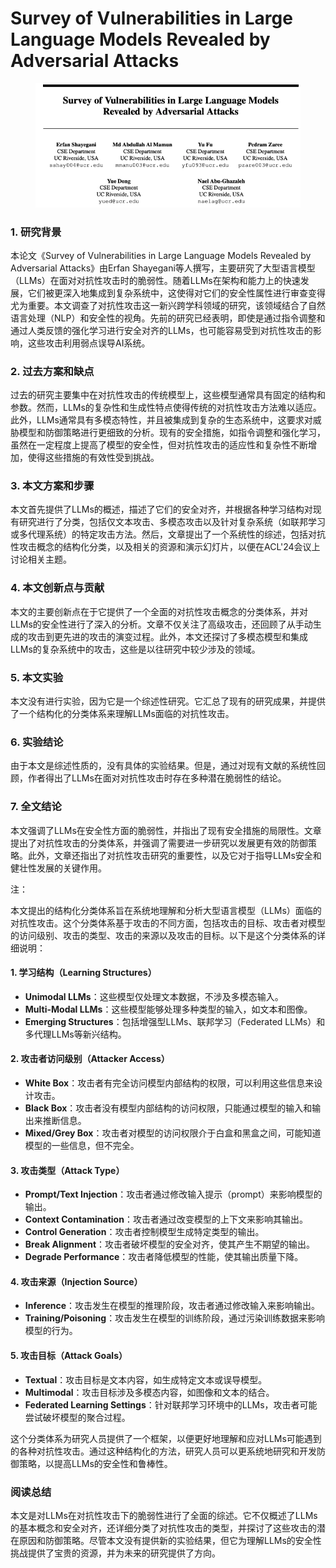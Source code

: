 # Survey of Vulnerabilities in Large Language Models Revealed by Adversarial Attacks

<figure><img src="../.gitbook/assets/image (13) (1) (1) (1) (1) (1) (1) (1).png" alt=""><figcaption></figcaption></figure>

### 1. 研究背景

本论文《Survey of Vulnerabilities in Large Language Models Revealed by Adversarial Attacks》由Erfan Shayegani等人撰写，主要研究了大型语言模型（LLMs）在面对对抗性攻击时的脆弱性。随着LLMs在架构和能力上的快速发展，它们被更深入地集成到复杂系统中，这使得对它们的安全性属性进行审查变得尤为重要。本文调查了对抗性攻击这一新兴跨学科领域的研究，该领域结合了自然语言处理（NLP）和安全性的视角。先前的研究已经表明，即使是通过指令调整和通过人类反馈的强化学习进行安全对齐的LLMs，也可能容易受到对抗性攻击的影响，这些攻击利用弱点误导AI系统。

### 2. 过去方案和缺点

过去的研究主要集中在对抗性攻击的传统模型上，这些模型通常具有固定的结构和参数。然而，LLMs的复杂性和生成性特点使得传统的对抗性攻击方法难以适应。此外，LLMs通常具有多模态特性，并且被集成到复杂的生态系统中，这要求对威胁模型和防御策略进行更细致的分析。现有的安全措施，如指令调整和强化学习，虽然在一定程度上提高了模型的安全性，但对抗性攻击的适应性和复杂性不断增加，使得这些措施的有效性受到挑战。

### 3. 本文方案和步骤

本文首先提供了LLMs的概述，描述了它们的安全对齐，并根据各种学习结构对现有研究进行了分类，包括仅文本攻击、多模态攻击以及针对复杂系统（如联邦学习或多代理系统）的特定攻击方法。然后，文章提出了一个系统性的综述，包括对抗性攻击概念的结构化分类，以及相关的资源和演示幻灯片，以便在ACL'24会议上讨论相关主题。

### 4. 本文创新点与贡献

本文的主要创新点在于它提供了一个全面的对抗性攻击概念的分类体系，并对LLMs的安全性进行了深入的分析。文章不仅关注了高级攻击，还回顾了从手动生成的攻击到更先进的攻击的演变过程。此外，本文还探讨了多模态模型和集成LLMs的复杂系统中的攻击，这些是以往研究中较少涉及的领域。

### 5. 本文实验

本文没有进行实验，因为它是一个综述性研究。它汇总了现有的研究成果，并提供了一个结构化的分类体系来理解LLMs面临的对抗性攻击。

### 6. 实验结论

由于本文是综述性质的，没有具体的实验结果。但是，通过对现有文献的系统性回顾，作者得出了LLMs在面对对抗性攻击时存在多种潜在脆弱性的结论。

### 7. 全文结论

本文强调了LLMs在安全性方面的脆弱性，并指出了现有安全措施的局限性。文章提出了对抗性攻击的分类体系，并强调了需要进一步研究以发展更有效的防御策略。此外，文章还指出了对抗性攻击研究的重要性，以及它对于指导LLMs安全和健壮性发展的关键作用。



注：

本文提出的结构化分类体系旨在系统地理解和分析大型语言模型（LLMs）面临的对抗性攻击。这个分类体系基于攻击的不同方面，包括攻击的目标、攻击者对模型的访问级别、攻击的类型、攻击的来源以及攻击的目标。以下是这个分类体系的详细说明：

#### 1. 学习结构（Learning Structures）

* **Unimodal LLMs**：这些模型仅处理文本数据，不涉及多模态输入。
* **Multi-Modal LLMs**：这些模型能够处理多种类型的输入，如文本和图像。
* **Emerging Structures**：包括增强型LLMs、联邦学习（Federated LLMs）和多代理LLMs等新兴结构。

#### 2. 攻击者访问级别（Attacker Access）

* **White Box**：攻击者有完全访问模型内部结构的权限，可以利用这些信息来设计攻击。
* **Black Box**：攻击者没有模型内部结构的访问权限，只能通过模型的输入和输出来推断信息。
* **Mixed/Grey Box**：攻击者对模型的访问权限介于白盒和黑盒之间，可能知道模型的一些信息，但不完全。

#### 3. 攻击类型（Attack Type）

* **Prompt/Text Injection**：攻击者通过修改输入提示（prompt）来影响模型的输出。
* **Context Contamination**：攻击者通过改变模型的上下文来影响其输出。
* **Control Generation**：攻击者控制模型生成特定类型的输出。
* **Break Alignment**：攻击者破坏模型的安全对齐，使其产生不期望的输出。
* **Degrade Performance**：攻击者降低模型的性能，使其输出质量下降。

#### 4. 攻击来源（Injection Source）

* **Inference**：攻击发生在模型的推理阶段，攻击者通过修改输入来影响输出。
* **Training/Poisoning**：攻击发生在模型的训练阶段，通过污染训练数据来影响模型的行为。

#### 5. 攻击目标（Attack Goals）

* **Textual**：攻击目标是文本内容，如生成特定文本或误导模型。
* **Multimodal**：攻击目标涉及多模态内容，如图像和文本的结合。
* **Federated Learning Settings**：针对联邦学习环境中的LLMs，攻击者可能尝试破坏模型的聚合过程。

这个分类体系为研究人员提供了一个框架，以便更好地理解和应对LLMs可能遇到的各种对抗性攻击。通过这种结构化的方法，研究人员可以更系统地研究和开发防御策略，以提高LLMs的安全性和鲁棒性。



### 阅读总结

本文是对LLMs在对抗性攻击下的脆弱性进行了全面的综述。它不仅概述了LLMs的基本概念和安全对齐，还详细分类了对抗性攻击的类型，并探讨了这些攻击的潜在原因和防御策略。尽管本文没有提供新的实验结果，但它为理解LLMs的安全性挑战提供了宝贵的资源，并为未来的研究提供了方向。



